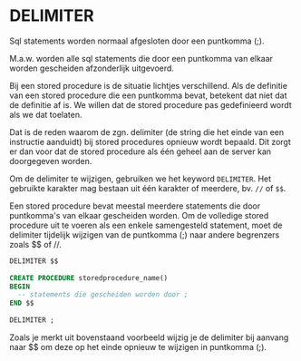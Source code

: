 # DELIMITER

Sql statements worden normaal afgesloten door een puntkomma \(;\). 

M.a.w. worden alle sql statements die door een puntkomma van elkaar worden gescheiden afzonderlijk uitgevoerd.

Bij een stored procedure is de situatie lichtjes verschillend. Als de definitie van een stored procedure die een puntkomma bevat, betekent dat niet dat de definitie af is. We willen dat de stored procedure pas gedefinieerd wordt als we dat toelaten.

Dat is de reden waarom de zgn. delimiter (de string die het einde van een instructie aanduidt) bij stored procedures opnieuw wordt bepaald. Dit zorgt er dan voor dat de stored procedure als één geheel aan de server kan doorgegeven worden.

Om de delimiter te wijzigen, gebruiken we het keyword `DELIMITER`. Het gebruikte karakter mag bestaan uit één karakter of meerdere, bv. `//` of `$$`.

Een stored procedure bevat meestal meerdere statements die door puntkomma's van elkaar gescheiden worden. Om de volledige stored procedure uit te voeren als een enkele samengesteld statement, moet de delimiter tijdelijk wijzigen van de puntkomma \(;\) naar andere begrenzers zoals $$ of //.

```sql
DELIMITER $$
 
CREATE PROCEDURE storedprocedure_name()
BEGIN
  -- statements die gescheiden worden door ;
END $$
 
DELIMITER ;
```

Zoals je merkt uit bovenstaand voorbeeld wijzig je de delimiter bij aanvang naar $$ om deze op het einde opnieuw te wijzigen in puntkomma \(;\).

